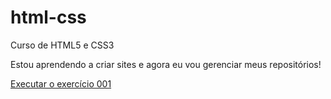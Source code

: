 # html-css
 Curso de HTML5 e CSS3

Estou aprendendo a criar sites e agora eu vou gerenciar meus repositórios!

<a href="https://enriquemk.github.io/html-css/Módulo 1/Exercicios/ex001/index.html">Executar o exercício 001</a>